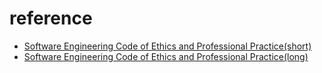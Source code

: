 # reference

- [Software Engineering Code of Ethics and Professional Practice(short)](reference/[reference]acm-coe-short.md)
- [Software Engineering Code of Ethics and Professional Practice(long)](reference/[reference]acm-coe-long.md)
